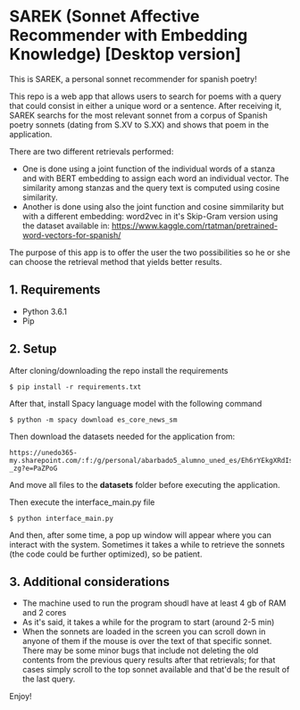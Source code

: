 # SAREK (Sonnet Affective Recommender with Embedding Knowledge) [Desktop version]
This is SAREK, a personal sonnet recommender for spanish poetry!

This repo is a web app that allows users to search for poems with a query that could consist in either a unique word or a sentence. After receiving it, SAREK searchs for the most relevant sonnet from a corpus of Spanish poetry sonnets (dating from S.XV to S.XX) and shows that poem in the application.

There are two different retrievals performed:
  * One is done using a joint function of the individual words of a stanza and with BERT embedding to assign each word an individual vector. The similarity among stanzas and the query text is computed using cosine similarity.
  * Another is done using also the joint function and cosine simmilarity but with a different embedding: word2vec in it's Skip-Gram version using the dataset available in: https://www.kaggle.com/rtatman/pretrained-word-vectors-for-spanish/
  
The purpose of this app is to offer the user the two possibilities so he or she can choose the retrieval method that yields better results.

## 1. Requirements
* Python 3.6.1 
* Pip

## 2. Setup
After cloning/downloading the repo install the requirements
```
$ pip install -r requirements.txt
```

After that, install Spacy language model with the following command

```
$ python -m spacy download es_core_news_sm
```

Then download the datasets needed for the application from:
```
https://unedo365-my.sharepoint.com/:f:/g/personal/abarbado5_alumno_uned_es/Eh6rYEkgXRdIsKgXjvv5NXoBFHMq1HNkayFHmGk_RY-_zg?e=PaZPoG
```
And move all files to the **datasets** folder before executing the application.

Then execute the interface_main.py file

```
$ python interface_main.py
```

And then, after some time, a pop up window will appear where you can interact with the system. Sometimes it takes a while to retrieve the sonnets (the code could be further optimized), so be patient.

## 3. Additional considerations
* The machine used to run the program shoudl have at least 4 gb of RAM and 2 cores
* As it's said, it takes a while for the program to start (around 2-5 min) 
* When the sonnets are loaded in the screen you can scroll down in anyone of them if the mouse is over the text of that specific sonnet. There may be some minor bugs that include not deleting the old contents
from the previous query results after that retrievals; for that cases simply scroll to the top sonnet available and that'd be the result of the last query.

Enjoy!
